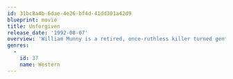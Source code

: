 ```yaml
---
id: 31bc8a4b-6dae-4e26-bf4d-41dd301a42d9
blueprint: movie
title: Unforgiven
release_date: '1992-08-07'
overview: 'William Munny is a retired, once-ruthless killer turned gentle widower and hog farmer. To help support his two motherless children, he accepts one last bounty-hunter mission to find the men who brutalized a prostitute. Joined by his former partner and a cocky greenhorn, he takes on a corrupt sheriff.'
genres:
  -
    id: 37
    name: Western
---
```

